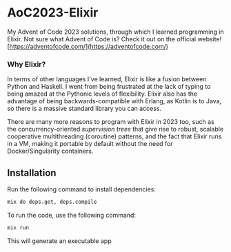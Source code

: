 # AoC2023-Elixir

My Advent of Code 2023 solutions, through which I learned programming in Elixir. Not sure what Advent of Code is? Check it out on the official website! [https://adventofcode.com/](https://adventofcode.com/)

### Why Elixir?

In terms of other languages I've learned, Elixir is like a fusion between Python and Haskell. I went from being frustrated at the lack of typing to being amazed at the Pythonic levels of flexibility. Elixir also has the advantage of being backwards-compatible with Erlang, as Kotlin is to Java, so there is a massive standard library you can access. 

There are many more reasons to program with Elixir in 2023 too, such as the concurrency-oriented *supervision trees* that give rise to robust, scalable cooperative multithreading (coroutine) patterns, and the fact that Elixir runs in a VM, making it portable by default without the need for Docker/Singularity containers.

## Installation

Run the following command to install dependencies:
```bash
mix do deps.get, deps.compile
```

To run the code, use the following command:
```bash
mix run
```
This will generate an executable app

